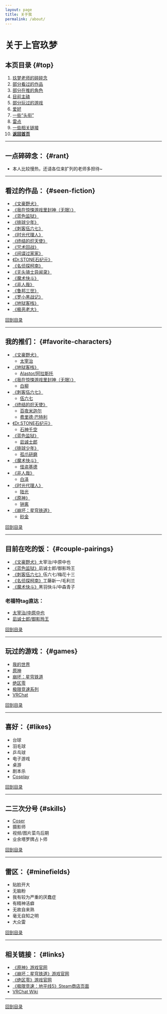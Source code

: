 ```yaml
---
layout: page
title: 关于我
permalink: /about/
---
```


# 关于上官玖梦

## 本页目录 {#top}
1. [玖梦老师的碎碎念](#rant)
2. [部分看过的作品](#seen-fiction)
3. [部分在推的角色](#favorite-characters)
4. [目前主磕](#couple-pairings)
5. [部分玩过的游戏](#games)
6. [爱好](#likes)
7. [一些“头衔”](#skills)
8. [雷点](#minefields)
9. [一些相关链接](#links)
10. [**返回首页**](https://www.jumern.com/)

---

## 一点碎碎念： {#rant}
- 本人比较慢热，还请各位来扩列的老师多担待~

---

## 看过的作品： {#seen-fiction}
- [《文豪野犬》](https://mzh.moegirl.org.cn/%E6%96%87%E8%B1%AA%E9%87%8E%E7%8A%AC)
- [《我在惊悚游戏里封神（无限）》](https://www.jjwxc.net/onebook.php?novelid=4218910)
- [《蓝色监狱》](https://mzh.moegirl.org.cn/%E8%93%9D%E8%89%B2%E7%9B%91%E7%8B%B1)
- [《排球少年》](https://mzh.moegirl.org.cn/%E6%8E%92%E7%90%83%E5%B0%91%E5%B9%B4%EF%BC%81%EF%BC%81)
- [《刺客伍六七》](https://mzh.moegirl.org.cn/%E4%BC%8D%E5%85%AD%E4%B8%83)
- [《时光代理人》](https://mzh.moegirl.org.cn/%E6%97%B6%E5%85%89%E4%BB%A3%E7%90%86%E4%BA%BA)
- [《终结的炽天使》](https://mzh.moegirl.org.cn/%E7%BB%88%E7%BB%93%E7%9A%84%E7%82%BD%E5%A4%A9%E4%BD%BF)
- [《咒术回战》](https://mzh.moegirl.org.cn/%E5%92%92%E6%9C%AF%E5%9B%9E%E6%88%98)
- [《间谍过家家》](https://mzh.moegirl.org.cn/%E9%97%B4%E8%B0%8D%E8%BF%87%E5%AE%B6%E5%AE%B6)
- [《Dr.STONE石纪元》](https://mzh.moegirl.org.cn/%E7%9F%B3%E7%BA%AA%E5%85%83)
- [《名侦探柯南》](https://mzh.moegirl.org.cn/%E5%90%8D%E4%BE%A6%E6%8E%A2%E6%9F%AF%E5%8D%97)
- [《无头骑士异闻录》](https://mzh.moegirl.org.cn/%E6%97%A0%E5%A4%B4%E9%AA%91%E5%A3%AB%E5%BC%82%E9%97%BB%E5%BD%95)
- [《魔术快斗》](https://mzh.moegirl.org.cn/%E9%AD%94%E6%9C%AF%E5%BF%AB%E6%96%97)
- [《非人哉》](https://mzh.moegirl.org.cn/%E9%9D%9E%E4%BA%BA%E5%93%89)
- [《鲁邦三世》](https://mzh.moegirl.org.cn/%E9%B2%81%E9%82%A6%E4%B8%89%E4%B8%96)
- [《罗小黑战记》](https://mzh.moegirl.org.cn/%E7%BD%97%E5%B0%8F%E9%BB%91%E6%88%98%E8%AE%B0)
- [《地狱客栈》](https://mzh.moegirl.org.cn/%E5%9C%B0%E7%8B%B1%E5%AE%A2%E6%A0%88)
- [《极恶老大》](https://mzh.moegirl.org.cn/%E6%9E%81%E6%81%B6%E8%80%81%E5%A4%A7)

[回到目录](#top)

---

## 我的推们： {#favorite-characters}
- [《文豪野犬》](https://mzh.moegirl.org.cn/%E6%96%87%E8%B1%AA%E9%87%8E%E7%8A%AC)
    - [太宰治](https://mzh.moegirl.org.cn/%E6%96%87%E8%B1%AA%E9%87%8E%E7%8A%AC:%E5%A4%AA%E5%AE%B0%E6%B2%BB)
- [《地狱客栈》](https://mzh.moegirl.org.cn/%E5%9C%B0%E7%8B%B1%E5%AE%A2%E6%A0%88)
    - [Alastor/阿拉斯托](https://mzh.moegirl.org.cn/%E9%98%BF%E6%8B%89%E6%96%AF%E6%89%98)
- [《我在惊悚游戏里封神（无限）》](https://www.jjwxc.net/onebook.php?novelid=4218910)
    - [白柳](https://baike.baidu.com/item/%E7%99%BD%E6%9F%B3/61123703)
- [《刺客伍六七》](https://mzh.moegirl.org.cn/%E4%BC%8D%E5%85%AD%E4%B8%83)
    - [伍六七](https://mzh.moegirl.org.cn/%E4%BC%8D%E5%85%AD%E4%B8%83(%E8%A7%92%E8%89%B2)#)
- [《终结的炽天使》](https://mzh.moegirl.org.cn/%E7%BB%88%E7%BB%93%E7%9A%84%E7%82%BD%E5%A4%A9%E4%BD%BF)
    - [百夜米迦尔](https://mzh.moegirl.org.cn/%E7%99%BE%E5%A4%9C%E7%B1%B3%E8%BF%A6%E5%B0%94)
    - [费里德·巴特利](https://mzh.moegirl.org.cn/%E8%B4%B9%E9%87%8C%E5%BE%B7%C2%B7%E5%B7%B4%E7%89%B9%E5%88%A9)
- [《Dr.STONE石纪元》](https://mzh.moegirl.org.cn/%E7%9F%B3%E7%BA%AA%E5%85%83)
    - [石神千空](https://mzh.moegirl.org.cn/%E7%9F%B3%E7%A5%9E%E5%8D%83%E7%A9%BA)
- [《蓝色监狱》](https://mzh.moegirl.org.cn/%E8%93%9D%E8%89%B2%E7%9B%91%E7%8B%B1)
    - [凪诚士郎](https://mzh.moegirl.org.cn/%E5%87%AA%E8%AF%9A%E5%A3%AB%E9%83%8E)
- [《排球少年》](https://mzh.moegirl.org.cn/%E6%8E%92%E7%90%83%E5%B0%91%E5%B9%B4%EF%BC%81%EF%BC%81)
    - [孤爪研磨](https://mzh.moegirl.org.cn/%E5%AD%A4%E7%88%AA%E7%A0%94%E7%A3%A8)
- [《魔术快斗》](https://mzh.moegirl.org.cn/%E9%AD%94%E6%9C%AF%E5%BF%AB%E6%96%97)
    - [怪盗基德](https://mzh.moegirl.org.cn/%E6%80%AA%E7%9B%97%E5%9F%BA%E5%BE%B7)
- [《非人哉》](https://mzh.moegirl.org.cn/%E9%9D%9E%E4%BA%BA%E5%93%89)
    - [白泽](https://mzh.moegirl.org.cn/%E9%9D%9E%E4%BA%BA%E5%93%89:%E7%99%BD%E6%B3%BD)
- [《时光代理人》](https://mzh.moegirl.org.cn/%E6%97%B6%E5%85%89%E4%BB%A3%E7%90%86%E4%BA%BA)
    - [陆光](https://mzh.moegirl.org.cn/%E9%99%86%E5%85%89)
- [《原神》](https://mzh.moegirl.org.cn/%E5%8E%9F%E7%A5%9E)
    - [钟离](https://mzh.moegirl.org.cn/%E9%92%9F%E7%A6%BB)
- [《崩坏：星穹铁道》](https://mzh.moegirl.org.cn/%E5%B4%A9%E5%9D%8F%EF%BC%9A%E6%98%9F%E7%A9%B9%E9%93%81%E9%81%93)
    - [砂金](https://mzh.moegirl.org.cn/%E7%A0%82%E9%87%91)

[回到目录](#top)

---

## 目前在吃的饭： {#couple-pairings}
- [《文豪野犬》](https://mzh.moegirl.org.cn/%E6%96%87%E8%B1%AA%E9%87%8E%E7%8A%AC)太宰治/中原中也
- [《蓝色监狱》](https://mzh.moegirl.org.cn/%E8%93%9D%E8%89%B2%E7%9B%91%E7%8B%B1)凪诚士郎/御影玲王
- [《刺客伍六七》](https://mzh.moegirl.org.cn/%E4%BC%8D%E5%85%AD%E4%B8%83)伍六七/梅花十三
- [《名侦探柯南》](https://mzh.moegirl.org.cn/%E5%90%8D%E4%BE%A6%E6%8E%A2%E6%9F%AF%E5%8D%97)工藤新一/毛利兰
- [《魔术快斗》](https://mzh.moegirl.org.cn/%E9%AD%94%E6%9C%AF%E5%BF%AB%E6%96%97)黑羽快斗/中森青子

### 老福特tag直达：
- [太宰治/中原中也](https://www.lofter.com/tag/%E5%A4%AA%E4%B8%AD)
- [凪诚士郎/御影玲王](https://www.lofter.com/tag/%E5%87%AA%E7%8E%B2)

[回到目录](#top)

---

## 玩过的游戏： {#games}
- [我的世界](https://zh.minecraft.wiki/)
- [原神](https://mzh.moegirl.org.cn/%E5%8E%9F%E7%A5%9E)
- [崩坏：星穹铁道](https://mzh.moegirl.org.cn/%E5%B4%A9%E5%9D%8F%EF%BC%9A%E6%98%9F%E7%A9%B9%E9%93%81%E9%81%93)
- [绝区零](https://mzh.moegirl.org.cn/%E7%BB%9D%E5%8C%BA%E9%9B%B6)
- [极限竞速系列](https://mzh.moegirl.org.cn/%E6%9E%81%E9%99%90%E7%AB%9E%E9%80%9F%E7%B3%BB%E5%88%97)
- [VRChat](https://mzh.moegirl.org.cn/VRChat)

[回到目录](#top)

---

## 喜好： {#likes}
- 台球
- 羽毛球
- 乒乓球
- 电子游戏
- 桌游
- 剧本杀
- [Cosplay](https://mzh.moegirl.org.cn/Cosplay(%E6%B4%BB%E5%8A%A8)#)

[回到目录](#top)

---

## 二三次分号 {#skills}
- [Coser](https://mzh.moegirl.org.cn/Cosplayer)
- 摄影师
- 视频/图片菜鸟后期
- 业余塔罗牌占卜师

[回到目录](#top)

---

## 雷区： {#minefields}
- 贴脸开大
- 无脑粉
- 我有较为严重的厌蠢症
- 有精神洁癖
- 无故自来熟
- 毫无自知之明
- 大众雷

[回到目录](#top)

---

## 相关链接： {#links}
- [《原神》游戏官网](https://www.yuanshen.com/)
- [《崩坏：星穹铁道》游戏官网](https://sr.mihoyo.com/)
- [《绝区零》游戏官网](https://zzz.mihoyo.com/main/)
- [《极限竞速：地平线5》Steam商店页面](https://store.steampowered.com/app/1551360/_5/?l=schinese)
- [VRChat Wiki](https://wiki.vrchat.com/wiki/Getting_Started/zh-hans)

---

[回到目录](#top)